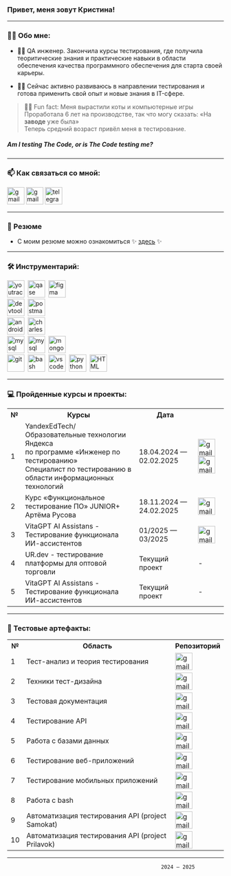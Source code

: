 ### Привет, меня зовут Кристина!

---

### 🐱‍💻 Обо мне:

- 🐱‍👤 QA инженер. Закончила курсы тестирования, где получила теоритические знания и практические навыки в области обеспечения качества программного обеспечения для старта своей карьеры.

- 🐱‍👓 Сейчас активно развиваюсь в направлении тестирования и готова применить свой опыт и новые знания в IT-сфере.

> <p>🐱‍🐉 Fun fact: Меня вырастили коты и компьютерные игры
> <br>Проработала 6 лет на производстве, так что могу сказать: «На <strong>заводе</strong> уже была» <br>Теперь средний возраст привёл меня в тестирование.
> </p>
##### Am I testing The Code, or is The Code testing me?
---
###   📫 Как связаться со мной: 
<div>
    <a href= "mailto:kovengor@gmail.com"><img src="https://img.icons8.com/?size=512&id=P7UIlhbpWzZm&format=png" width="40" height="40" alt="gmail"/></a>
    <a href= "mailto:kovengor@yandex.ru"><img src="https://img.icons8.com/?size=100&id=wQ15B9zLAw61&format=png&color=000000" width="40" height="40" alt="gmail"/></a>
    <a href="https://t.me/Morrhat" target="_blank">
    <img src="https://cdn-icons-png.flaticon.com/512/2111/2111646.png" width="40" height="40" alt="telegram" />
    </a>
</div>

---
### 🧧 Резюме
- С моим резюме можно ознакомиться ✨ [здесь](https://drive.google.com/file/d/18QwRD2LUBsq_3bwUXeNipfnu1FbjjA6d/view?usp=drivesdk) ✨
---

### 🛠 Инструментарий:

<div>
  <img src="https://upload.wikimedia.org/wikipedia/commons/thumb/8/8d/YouTrack_Icon.svg/1024px-YouTrack_Icon.svg.png?20200803082248" title="youtrack" alt="youtrack" width="40" height="40"/>&nbsp
  <img src="https://media.licdn.com/dms/image/v2/D4D0BAQHe8aNTUPt3TA/company-logo_200_200/company-logo_200_200/0/1689265711152/qaseio_logo?e=2147483647&v=beta&t=qN31ASXOYJ1l3YCOytQ9llYZHBjEOcGxpVRKyLA9bUs" title="qase" alt="qase" width="40" height="40"/>&nbsp
  <img src="https://cdn.sanity.io/images/599r6htc/regionalized/46a76c802176eb17b04e12108de7e7e0f3736dc6-1024x1024.png?w=804&q=75&fit=max&auto=format&dpr=2" title="figma" alt="figma" width="40" height="40"/>&nbsp
</div>
<div>
  <img src="https://d33wubrfki0l68.cloudfront.net/38b5c953a4667366685d55db55d057c86db1fc54/a0fdc/static/acae6b24d940347661ca901ea07f47c1/chrome-dev-logo-icon.png" title="devtools" alt="devtools" width="40" height="40"/>&nbsp
  <img src="https://cdn.worldvectorlogo.com/logos/postman.svg" title="postman" alt="postman" width="40" height="40"/>&nbsp
</div>
<div>
  <img src="https://uxwing.com/wp-content/themes/uxwing/download/brands-and-social-media/android-studio-icon.png" title="android-studio" alt="android-studio" width="40" height="40"/>&nbsp
  <img src="https://user-images.githubusercontent.com/15472/41327135-e4bf090c-6eca-11e8-9b76-032e8e2b0707.png" title="charles-proxy" alt="charles-proxy" width="40" height="40"/>&nbsp
</div>
<div>
  <img src="https://logodix.com/logo/840719.png" title="mysql" alt="mysql" width="40" height="40"/>&nbsp
  <img src="https://img.icons8.com/?size=100&id=kjaF4LlvyR6g&format=png&color=000000" title="dbeaver" alt="mysql" width="40" height="40"/>&nbsp
  <img src="https://upload.wikimedia.org/wikipedia/commons/thumb/f/f9/Antu_mongodb.svg/512px-Antu_mongodb.svg.png?20160706123547" title="mongodb" alt="mongodb" width="40" height="40"/>&nbsp
</div>
<div>
  <img src="https://cdn.jsdelivr.net/gh/devicons/devicon/icons/git/git-original.svg" title="git" alt="git" width="40" height="40"/>&nbsp
  <img src="https://upload.wikimedia.org/wikipedia/commons/thumb/4/4b/Bash_Logo_Colored.svg/1024px-Bash_Logo_Colored.svg.png?20180723054350" title="bash" alt="bash" width="40" height="40"/>&nbsp
  <img src="https://cdn.jsdelivr.net/gh/devicons/devicon/icons/vscode/vscode-original.svg" title="vscode" alt="vscode" width="40" height="40"/>&nbsp
  <img src="https://img.icons8.com/?size=100&id=l75OEUJkPAk4&format=png&color=000000" title="python" alt="python" width="40" height="40"/>&nbsp
  <img src="https://img.icons8.com/?size=100&id=v8RpPQUwv0N8&format=png&color=000000" title="HTML" alt="HTML" width="40" height="40"/>&nbsp
</div>

---

### 💻 Пройденные курсы и проекты:

<table>
      <tr>
        <th>№</th>
        <th>Курсы</th>
        <th>Дата</th>
        <th></th>
      </tr>
      <tr>
        <td>1</td>
        <td>YandexEdTech/Образовательные технологии Яндекса<br>по программе «Инженер по тестированию»<br>Специалист по тестированию в области информационных технологий</td>
        <td>18.04.2024 — 02.02.2025</td>
        <td>
        <a href= "https://drive.google.com/file/d/16Fvvyo8G-lcELKJ_UVkZgUZCJhgS7mvg/view?usp=drive_link"><img title="YandexEdTech_ru" src="https://img.icons8.com/?size=100&id=NKgZQ1HcnM3s&format=png&color=000000" width="40" height="40" alt="gmail"/></a>
        <a href= "https://drive.google.com/file/d/1EFN2h4eBONSy1N9V4qpnKQUvkNoBUscl/view?usp=drive_link"><img title="YandexEdTech_en" src="https://img.icons8.com/?size=100&id=NKgZQ1HcnM3s&format=png&color=000000" width="40" height="40" alt="gmail"/></a>
        </td>
      </tr>
       <tr>
        <td>2</td>
        <td>Курс «Функциональное тестирование ПО» JUNIOR+ Артёма Русова</td>
        <td>18.11.2024 — 24.02.2025</td>
        <td>
        <a href= "https://drive.google.com/file/d/1mjNmkX6GxJdz2WcuPsiWnGqQ0iqv3IsX/view?usp=drive_link"><img title="QAscratch_en" src="https://img.icons8.com/?size=100&id=NKgZQ1HcnM3s&format=png&color=000000" width="40" height="40" alt="gmail"/></a>
        </td>
      </tr>   
       <tr>
        <td>3</td>
        <td>VitaGPT AI Assistans - Тестирование функционала ИИ-ассистентов</td>
        <td>01/2025 — 03/2025</td>
        <td>
         <a href= "https://drive.google.com/file/d/1xPiASZhrtLnB1NNmAnYACkRJob0SoJux/view?usp=drive_link"><img title="AiAssistance_ru" src="https://img.icons8.com/?size=100&id=NKgZQ1HcnM3s&format=png&color=000000" width="40" height="40" alt="gmail"/></a>
        </td>
      </tr>  
    <tr>
           <td>4</td>
        <td> UR.dev - тестирование платформы для оптовой торговли</td>
        <td>Текущий проект</td>
        <td>
            -
        </td>
       </tr>   
  <tr>
           <td>5</td>
        <td>VitaGPT AI Assistans - Тестирование функционала ИИ-ассистентов</td>
        <td>Текущий проект</td>
        <td>
            -
        </td>
       </tr>   
</table>

---

### 👾 Тестовые артефакты:

<table>
      <tr>
        <th>№</th>
        <th>Область</th>
        <th>Репозиторий</th>
      </tr>
      <tr>
        <td>1</td>
        <td>Тест-анализ и теория тестирования</td>
        <td><a href= "https://github.com/Morrhat/theory"><img title="TestAnalysis" src="https://img.icons8.com/?size=100&id=dslcyJwWWDHs&format=png&color=000000" width="40" height="40" alt="gmail"/></a></td>
      </tr>
      <tr>
        <td>2</td>
        <td>Техники тест-дизайна</td>
        <td><a href= "https://github.com/Morrhat/design"><img title="TestDesign" src="https://img.icons8.com/?size=100&id=WwHcZxa9PFUq&format=png&color=000000" width="40" height="40" alt="gmail"/></a></td>
      </tr>
      <tr>
        <td>3</td>
        <td>Тестовая документация</td>
        <td><a href= "https://github.com/Morrhat/docs"><img title="Documenta" src="https://img.icons8.com/?size=100&id=Y4lyJQODpHWN&format=png&color=000000" width="40" height="40" alt="gmail"/></a></td>
      </tr>
      <tr>
        <td>4</td>
        <td>Тестирование API</td>
        <td><a href= "https://github.com/Morrhat/api"><img title="API" src="https://img.icons8.com/?size=100&id=Ov4kJCn8JtAH&format=png&color=000000" width="40" height="40" alt="gmail"/></a></td>
      </tr>
      <tr>
        <td>5</td>
        <td>Работа с базами данных</td>
        <td><a href= "https://github.com/Morrhat/database"><img title="Database" src="https://img.icons8.com/?size=100&id=Wy3XKG1CjyKf&format=png&color=000000" width="40" height="40" alt="gmail"/></a></td>
      </tr>
      <tr>
        <td>6</td>
        <td>Тестирование веб-приложений</td>
        <td><a href= "https://github.com/Morrhat/web"><img title="Web" src="https://img.icons8.com/?size=100&id=y9OsIxmZTFWI&format=png&color=000000" width="40" height="40" alt="gmail"/></a></td>
      </tr>
      <tr>
        <td>7</td>
        <td>Тестирование мобильных приложений</td>
        <td><a href= "https://github.com/Morrhat/mobile"><img title="Mobile" src="https://img.icons8.com/?size=100&id=ujT9PjjbPRn3&format=png&color=000000" width="40" height="40" alt="gmail"/></a></td>
      </tr>
      <tr>
        <td>8</td>
        <td>Работа с bash</td>
        <td><a href= "https://github.com/Morrhat/git_bash"><img title="Bash" src="https://img.icons8.com/?size=100&id=8gWOBXY72Osj&format=png&color=000000" width="40" height="40" alt="gmail"/></a></td>
      </tr>
      <tr>
        <td>9</td>
        <td>Автоматизация тестирования API (project Samokat)</td>
        <td><a href= "https://github.com/Morrhat/Autotests_and_SQL"><img title="Autotest_Samokat" src="https://img.icons8.com/?size=100&id=6Tpb4xpmgZk7&format=png&color=000000" width="40" height="40" alt="gmail"/></a></td>
      </tr>
      <tr>
        <td>10</td>
        <td>Автоматизация тестирования API (project Prilavok)</td>
        <td><a href= "https://github.com/Morrhat/praktikum_project_api_autotests"><img title="Autotest_prilavok" src="https://img.icons8.com/?size=100&id=6Tpb4xpmgZk7&format=png&color=000000" width="40" height="40" alt="gmail"/></a></td>
      </tr>
</table>


---
                                                      2024 – 2025



<!--
**Morrhat/Morrhat** is a ✨ _special_ ✨ repository because its `README.md` (this file) appears on your GitHub profile.

Here are some ideas to get you started:

- 🔭 I’m currently working on ...
- 🌱 I’m currently learning ...
- 👯 I’m looking to collaborate on ...
- 🤔 I’m looking for help with ...
- 💬 Ask me about ...
- 📫 How to reach me: ...
- 😄 Pronouns: ...
- ⚡ Fun fact: ...
-->
